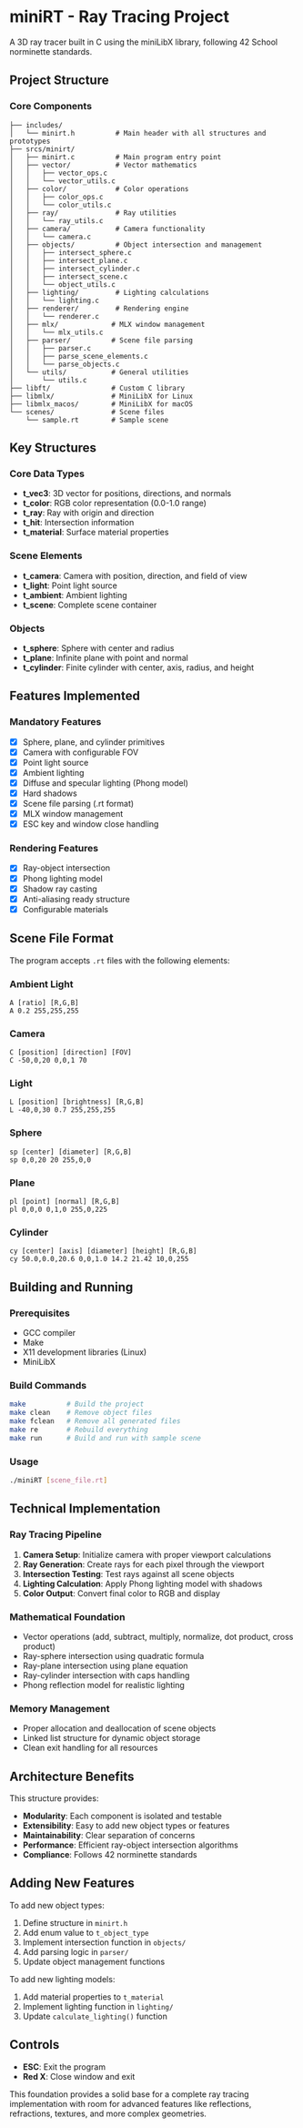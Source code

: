 # miniRT - Ray Tracing Project

A 3D ray tracer built in C using the miniLibX library, following 42 School norminette standards.

## Project Structure

### Core Components

```
├── includes/
│   └── minirt.h          # Main header with all structures and prototypes
├── srcs/minirt/
│   ├── minirt.c          # Main program entry point
│   ├── vector/           # Vector mathematics
│   │   ├── vector_ops.c
│   │   └── vector_utils.c
│   ├── color/            # Color operations
│   │   ├── color_ops.c
│   │   └── color_utils.c
│   ├── ray/              # Ray utilities
│   │   └── ray_utils.c
│   ├── camera/           # Camera functionality
│   │   └── camera.c
│   ├── objects/          # Object intersection and management
│   │   ├── intersect_sphere.c
│   │   ├── intersect_plane.c
│   │   ├── intersect_cylinder.c
│   │   ├── intersect_scene.c
│   │   └── object_utils.c
│   ├── lighting/         # Lighting calculations
│   │   └── lighting.c
│   ├── renderer/         # Rendering engine
│   │   └── renderer.c
│   ├── mlx/             # MLX window management
│   │   └── mlx_utils.c
│   ├── parser/          # Scene file parsing
│   │   ├── parser.c
│   │   ├── parse_scene_elements.c
│   │   └── parse_objects.c
│   └── utils/           # General utilities
│       └── utils.c
├── libft/               # Custom C library
├── libmlx/              # MiniLibX for Linux
├── libmlx_macos/        # MiniLibX for macOS
└── scenes/              # Scene files
    └── sample.rt        # Sample scene
```

## Key Structures

### Core Data Types

- **t_vec3**: 3D vector for positions, directions, and normals
- **t_color**: RGB color representation (0.0-1.0 range)
- **t_ray**: Ray with origin and direction
- **t_hit**: Intersection information
- **t_material**: Surface material properties

### Scene Elements

- **t_camera**: Camera with position, direction, and field of view
- **t_light**: Point light source
- **t_ambient**: Ambient lighting
- **t_scene**: Complete scene container

### Objects

- **t_sphere**: Sphere with center and radius
- **t_plane**: Infinite plane with point and normal
- **t_cylinder**: Finite cylinder with center, axis, radius, and height

## Features Implemented

### Mandatory Features

- [x] Sphere, plane, and cylinder primitives
- [x] Camera with configurable FOV
- [x] Point light source
- [x] Ambient lighting
- [x] Diffuse and specular lighting (Phong model)
- [x] Hard shadows
- [x] Scene file parsing (.rt format)
- [x] MLX window management
- [x] ESC key and window close handling

### Rendering Features

- [x] Ray-object intersection
- [x] Phong lighting model
- [x] Shadow ray casting
- [x] Anti-aliasing ready structure
- [x] Configurable materials

## Scene File Format

The program accepts `.rt` files with the following elements:

### Ambient Light
```
A [ratio] [R,G,B]
A 0.2 255,255,255
```

### Camera
```
C [position] [direction] [FOV]
C -50,0,20 0,0,1 70
```

### Light
```
L [position] [brightness] [R,G,B]
L -40,0,30 0.7 255,255,255
```

### Sphere
```
sp [center] [diameter] [R,G,B]
sp 0,0,20 20 255,0,0
```

### Plane
```
pl [point] [normal] [R,G,B]
pl 0,0,0 0,1,0 255,0,225
```

### Cylinder
```
cy [center] [axis] [diameter] [height] [R,G,B]
cy 50.0,0.0,20.6 0,0,1.0 14.2 21.42 10,0,255
```

## Building and Running

### Prerequisites
- GCC compiler
- Make
- X11 development libraries (Linux)
- MiniLibX

### Build Commands
```bash
make          # Build the project
make clean    # Remove object files
make fclean   # Remove all generated files
make re       # Rebuild everything
make run      # Build and run with sample scene
```

### Usage
```bash
./miniRT [scene_file.rt]
```

## Technical Implementation

### Ray Tracing Pipeline

1. **Camera Setup**: Initialize camera with proper viewport calculations
2. **Ray Generation**: Create rays for each pixel through the viewport
3. **Intersection Testing**: Test rays against all scene objects
4. **Lighting Calculation**: Apply Phong lighting model with shadows
5. **Color Output**: Convert final color to RGB and display

### Mathematical Foundation

- Vector operations (add, subtract, multiply, normalize, dot product, cross product)
- Ray-sphere intersection using quadratic formula
- Ray-plane intersection using plane equation
- Ray-cylinder intersection with caps handling
- Phong reflection model for realistic lighting

### Memory Management

- Proper allocation and deallocation of scene objects
- Linked list structure for dynamic object storage
- Clean exit handling for all resources

## Architecture Benefits

This structure provides:
- **Modularity**: Each component is isolated and testable
- **Extensibility**: Easy to add new object types or features
- **Maintainability**: Clear separation of concerns
- **Performance**: Efficient ray-object intersection algorithms
- **Compliance**: Follows 42 norminette standards

## Adding New Features

To add new object types:
1. Define structure in `minirt.h`
2. Add enum value to `t_object_type`
3. Implement intersection function in `objects/`
4. Add parsing logic in `parser/`
5. Update object management functions

To add new lighting models:
1. Add material properties to `t_material`
2. Implement lighting function in `lighting/`
3. Update `calculate_lighting()` function

## Controls

- **ESC**: Exit the program
- **Red X**: Close window and exit

This foundation provides a solid base for a complete ray tracing implementation with room for advanced features like reflections, refractions, textures, and more complex geometries.